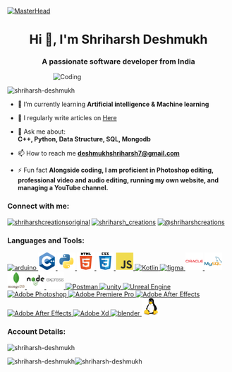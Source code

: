 [![MasterHead](https://i.postimg.cc/1zNqNrTj/Shriharsh-Github-page.gif)](https://github.com/Shriharsh-Deshmukh)

<h1 align="center">Hi 👋, I'm Shriharsh Deshmukh</h1>
<h3 align="center">A passionate software developer from India</h3>
<img align="right" alt="Coding" width="400" src="https://cdn.dribbble.com/users/1162077/screenshots/3848914/programmer.gif">

<p align="left">
<br>
<p align="left"> <img src="https://komarev.com/ghpvc/?username=shriharsh-deshmukh&label=Profile%20views&color=0e75b6&style=flat" alt="shriharsh-deshmukh" /> </p>

- 🌱 I’m currently learning **Artificial intelligence & Machine learning**

- 📝 I regularly write articles on [Here](https://anotebok.blogspot.com/)

- 💬 Ask me about: <br>
**C++,
  Python,
  Data Structure,
  SQL,
  Mongodb**

- 📫 How to reach me **deshmukhshriharsh7@gmail.com**

- ⚡ Fun fact **Alongside coding, I am proficient in Photoshop editing, professional video and audio editing, running my own website, and managing a YouTube channel.**
</p>

<h3 align="left">Connect with me:</h3>
<p align="left">
<a href="https://fb.com/shriharshcreationsoriginal" target="blank"><img align="center" src="https://raw.githubusercontent.com/rahuldkjain/github-profile-readme-generator/master/src/images/icons/Social/facebook.svg" alt="shriharshcreationsoriginal" height="30" width="40" /></a>
<a href="https://instagram.com/shriharsh_creations" target="blank"><img align="center" src="https://raw.githubusercontent.com/rahuldkjain/github-profile-readme-generator/master/src/images/icons/Social/instagram.svg" alt="shriharsh_creations" height="30" width="40" /></a>
<a href="https://www.youtube.com/@shriharshcreations" target="blank"><img align="center" src="https://raw.githubusercontent.com/rahuldkjain/github-profile-readme-generator/master/src/images/icons/Social/youtube.svg" alt="@shriharshcreations" height="30" width="40" /></a>
</p>

<h3 align="left">Languages and Tools:</h3>
<p align="left"> <a href="https://www.arduino.cc/" target="_blank" rel="noreferrer"> <img src="https://cdn.worldvectorlogo.com/logos/arduino-1.svg" alt="arduino" width="40" height="40"/> </a> <a href="https://www.w3schools.com/cpp/" target="_blank" rel="noreferrer"> <img src="https://raw.githubusercontent.com/devicons/devicon/master/icons/cplusplus/cplusplus-original.svg" alt="cplusplus" width="40" height="40"/> </a> <a href="https://www.python.org" target="_blank" rel="noreferrer"> <img src="https://raw.githubusercontent.com/devicons/devicon/master/icons/python/python-original.svg" alt="python" width="40" height="40"/> </a> <a href="https://www.w3.org/html/" target="_blank" rel="noreferrer"> <img src="https://raw.githubusercontent.com/devicons/devicon/master/icons/html5/html5-original-wordmark.svg" alt="html5" width="40" height="40"/> </a> <a href="https://www.w3schools.com/css/" target="_blank" rel="noreferrer"> <img src="https://raw.githubusercontent.com/devicons/devicon/master/icons/css3/css3-original-wordmark.svg" alt="css3" width="40" height="40"/> </a> <a href="https://developer.mozilla.org/en-US/docs/Web/JavaScript" target="_blank" rel="noreferrer"> <img src="https://raw.githubusercontent.com/devicons/devicon/master/icons/javascript/javascript-original.svg" alt="javascript" width="40" height="40"/> </a> <a href="https://kotlinlang.org" target="_blank" rel="noreferrer"> <img src="https://www.vectorlogo.zone/logos/kotlinlang/kotlinlang-icon.svg" alt="Kotlin" width="40" height="40"/> </a> <a href="https://www.figma.com/" target="_blank" rel="noreferrer"> <img src="https://www.vectorlogo.zone/logos/figma/figma-icon.svg" alt="figma" width="40" height="40"/> </a> <a href="https://www.oracle.com/" target="_blank" rel="noreferrer"> <img src="https://raw.githubusercontent.com/devicons/devicon/master/icons/oracle/oracle-original.svg" alt="oracle" width="40" height="40"/> </a> <a href="https://www.mysql.com/" target="_blank" rel="noreferrer"> <img src="https://raw.githubusercontent.com/devicons/devicon/master/icons/mysql/mysql-original-wordmark.svg" alt="mysql" width="40" height="40"/> </a> <a href="https://www.mongodb.com/" target="_blank" rel="noreferrer"> <img src="https://raw.githubusercontent.com/devicons/devicon/master/icons/mongodb/mongodb-original-wordmark.svg" alt="mongodb" width="40" height="40"/> </a> <a href="https://nodejs.org" target="_blank" rel="noreferrer"> <img src="https://raw.githubusercontent.com/devicons/devicon/master/icons/nodejs/nodejs-original-wordmark.svg" alt="nodejs" width="40" height="40"/> </a> <a href="https://expressjs.com" target="_blank" rel="noreferrer"> <img src="https://raw.githubusercontent.com/devicons/devicon/master/icons/express/express-original-wordmark.svg" alt="express" width="40" height="40"/> </a> <a href="https://www.postman.com/" target="_blank" rel="noreferrer"> <img src="https://res.cloudinary.com/postman/image/upload/t_team_logo/v1629869194/team/2893aede23f01bfcbd2319326bc96a6ed0524eba759745ed6d73405a3a8b67a8" alt="Postman" width="40" height="40"/> </a> <a href="https://unity.com/" target="_blank" rel="noreferrer"> <img src="https://www.vectorlogo.zone/logos/unity3d/unity3d-icon.svg" alt="unity" width="40" height="40"/> </a> <a href="https://unrealengine.com/" target="_blank" rel="noreferrer"> <img src="https://raw.githubusercontent.com/kenangundogan/fontisto/036b7eca71aab1bef8e6a0518f7329f13ed62f6b/icons/svg/brand/unreal-engine.svg" alt="Unreal Engine" width="40" height="40"/> </a> <a href="https://www.photoshop.com/en" target="_blank" rel="noreferrer"> <img src="https://www.adobe.com/content/dam/acom/one-console/icons_rebrand/ps_appicon.svg" alt="Adobe Photoshop" width="40" height="40"/> </a> <a href="https://www.adobe.com/in/products/premiere.html" target="_blank" rel="noreferrer"> <img src="https://www.adobe.com/content/dam/cc/one-console/icons_rebrand/pr_appicon.svg" alt="Adobe Premiere Pro" width="40" height="40"/> </a> <a href="https://www.adobe.com/in/products/aftereffects.html" target="_blank" rel="noreferrer"> <img src="https://www.adobe.com/content/dam/cc/one-console/icons_rebrand/ae_appicon.svg" alt="Adobe After Effects" width="40" height="40"/> </a> <a href="https://www.adobe.com/in/products/audition.html" target="_blank" rel="noreferrer"> <img src="https://www.adobe.com/content/dam/cc/icons/aftereffects.svg" alt="Adobe After Effects" width="40" height="40"/> </a> <a href="https://helpx.adobe.com/xd/get-started.html" target="_blank" rel="noreferrer"> <img src="https://www.adobe.com/content/dam/cc/one-console/icons_rebrand/xd_appicon.svg" alt="Adobe Xd" width="40" height="40"/> </a> <a href="https://www.blender.org/" target="_blank" rel="noreferrer"> <img src="https://download.blender.org/branding/community/blender_community_badge_white.svg" alt="blender" width="40" height="40"/> </a> <a href="https://www.linux.org/" target="_blank" rel="noreferrer"> <img src="https://raw.githubusercontent.com/devicons/devicon/master/icons/linux/linux-original.svg" alt="linux" width="40" height="40"/> </a> </p>


<h3 align="left">Account Details:</h3>
<p align="left">
</p>

<p><img align="center" src="https://github-readme-stats.vercel.app/api/top-langs?username=shriharsh-deshmukh&show_icons=true&locale=en&layout=compact" alt="shriharsh-deshmukh" /></p>

<p><img align="left" src="https://github-readme-stats.vercel.app/api?username=shriharsh-deshmukh&show_icons=true&locale=en" alt="shriharsh-deshmukh" />  </p>

<p><img align="left" src="https://github-readme-streak-stats.herokuapp.com/?user=shriharsh-deshmukh&" alt="shriharsh-deshmukh" /></p>


